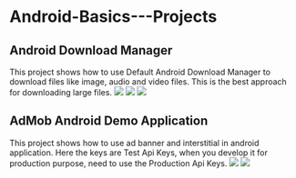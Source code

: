 # Android-Basics---Projects

## Android Download Manager
This project shows how to use Default Android Download Manager to download files like image, audio and video files. This is the best approach for downloading large files.
<img src="/AndroidDownloadManager/s1.png"/>
<img src="/AndroidDownloadManager/s2.png"/>
<img src="/AndroidDownloadManager/s3.png"/>

## AdMob Android Demo Application
This project shows how to use ad banner and interstitial in android application.
Here the keys are Test Api Keys, when you develop it for production purpose, need to use the Production Api Keys.
<img src="/AdMobDemo/s1.png"/>
<img src="/AdMobDemo/s2.png"/>
